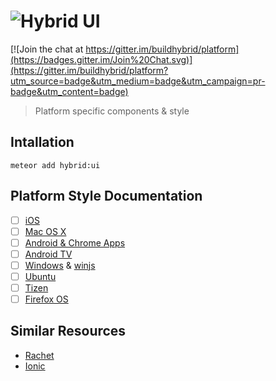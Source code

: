 # ![Hybrid](http://i.imgur.com/jUDMlbO.png) UI

[![Join the chat at https://gitter.im/buildhybrid/platform](https://badges.gitter.im/Join%20Chat.svg)](https://gitter.im/buildhybrid/platform?utm_source=badge&utm_medium=badge&utm_campaign=pr-badge&utm_content=badge)

> Platform specific components & style

## Intallation
```
meteor add hybrid:ui
```

## Platform Style Documentation
* [ ] [iOS](https://developer.apple.com/library/ios/documentation/UserExperience/Conceptual/MobileHIG/index.html#//apple_ref/doc/uid/TP40006556-CH66-SW1)
* [ ] [Mac OS X](https://developer.apple.com/library/mac/documentation/UserExperience/Conceptual/OSXHIGuidelines/index.html#//apple_ref/doc/uid/20000957-CH3-SW1)
* [ ] [Android & Chrome Apps](http://developer.android.com/design/index.html)
* [ ] [Android TV](https://developer.android.com/design/tv/patterns.html)
* [ ] [Windows](https://msdn.microsoft.com/en-us/library/windows/apps/hh202915(v=vs.105).aspx) & [winjs](http://try.buildwinjs.com/#navigation)
* [ ] [Ubuntu](http://design.ubuntu.com/apps)
* [ ] [Tizen](https://developer.tizen.org/documentation/ux-guide)
* [ ] [Firefox OS](https://developer.mozilla.org/en-US/Firefox_OS/Platform/Gaia)

## Similar Resources
* [Rachet](http://goratchet.com/)
* [Ionic](http://ionicframework.com/)
